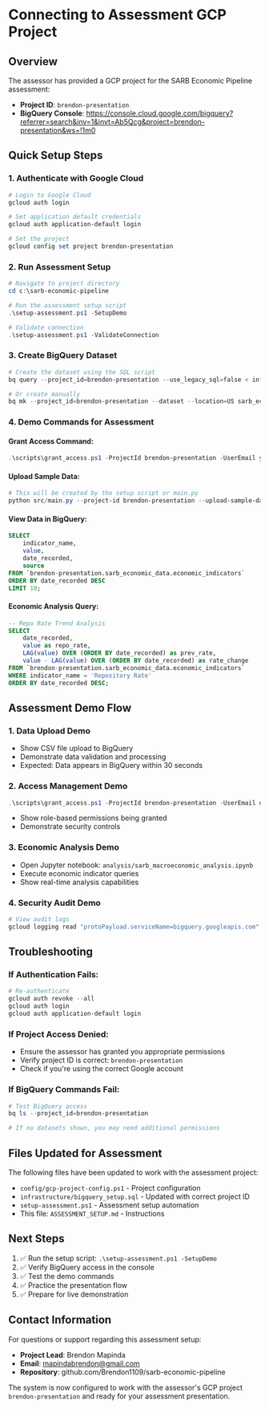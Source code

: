 # Connecting to Assessment GCP Project

## Overview
The assessor has provided a GCP project for the SARB Economic Pipeline assessment:

- **Project ID**: `brendon-presentation`
- **BigQuery Console**: https://console.cloud.google.com/bigquery?referrer=search&inv=1&invt=Ab5Qcg&project=brendon-presentation&ws=!1m0

## Quick Setup Steps

### 1. Authenticate with Google Cloud
```powershell
# Login to Google Cloud
gcloud auth login

# Set application default credentials
gcloud auth application-default login

# Set the project
gcloud config set project brendon-presentation
```

### 2. Run Assessment Setup
```powershell
# Navigate to project directory
cd c:\sarb-economic-pipeline

# Run the assessment setup script
.\setup-assessment.ps1 -SetupDemo

# Validate connection
.\setup-assessment.ps1 -ValidateConnection
```

### 3. Create BigQuery Dataset
```powershell
# Create the dataset using the SQL script
bq query --project_id=brendon-presentation --use_legacy_sql=false < infrastructure/bigquery_setup.sql

# Or create manually
bq mk --project_id=brendon-presentation --dataset --location=US sarb_economic_data
```

### 4. Demo Commands for Assessment

#### Grant Access Command:
```powershell
.\scripts\grant_access.ps1 -ProjectId brendon-presentation -UserEmail your.email@example.com -RoleType analyst
```

#### Upload Sample Data:
```powershell
# This will be created by the setup script or main.py
python src/main.py --project-id brendon-presentation --upload-sample-data
```

#### View Data in BigQuery:
```sql
SELECT 
    indicator_name,
    value,
    date_recorded,
    source
FROM `brendon-presentation.sarb_economic_data.economic_indicators`
ORDER BY date_recorded DESC
LIMIT 10;
```

#### Economic Analysis Query:
```sql
-- Repo Rate Trend Analysis
SELECT 
    date_recorded,
    value as repo_rate,
    LAG(value) OVER (ORDER BY date_recorded) as prev_rate,
    value - LAG(value) OVER (ORDER BY date_recorded) as rate_change
FROM `brendon-presentation.sarb_economic_data.economic_indicators`
WHERE indicator_name = 'Repository Rate'
ORDER BY date_recorded DESC;
```

## Assessment Demo Flow

### 1. Data Upload Demo
- Show CSV file upload to BigQuery
- Demonstrate data validation and processing
- Expected: Data appears in BigQuery within 30 seconds

### 2. Access Management Demo
```powershell
.\scripts\grant_access.ps1 -ProjectId brendon-presentation -UserEmail demo.analyst@example.com -RoleType analyst
```
- Show role-based permissions being granted
- Demonstrate security controls

### 3. Economic Analysis Demo
- Open Jupyter notebook: `analysis/sarb_macroeconomic_analysis.ipynb`
- Execute economic indicator queries
- Show real-time analysis capabilities

### 4. Security Audit Demo
```powershell
# View audit logs
gcloud logging read "protoPayload.serviceName=bigquery.googleapis.com" --project=brendon-presentation --limit=5
```

## Troubleshooting

### If Authentication Fails:
```powershell
# Re-authenticate
gcloud auth revoke --all
gcloud auth login
gcloud auth application-default login
```

### If Project Access Denied:
- Ensure the assessor has granted you appropriate permissions
- Verify project ID is correct: `brendon-presentation`
- Check if you're using the correct Google account

### If BigQuery Commands Fail:
```powershell
# Test BigQuery access
bq ls --project_id=brendon-presentation

# If no datasets shown, you may need additional permissions
```

## Files Updated for Assessment

The following files have been updated to work with the assessment project:

- `config/gcp-project-config.ps1` - Project configuration
- `infrastructure/bigquery_setup.sql` - Updated with correct project ID
- `setup-assessment.ps1` - Assessment setup automation
- This file: `ASSESSMENT_SETUP.md` - Instructions

## Next Steps

1. ✅ Run the setup script: `.\setup-assessment.ps1 -SetupDemo`
2. ✅ Verify BigQuery access in the console
3. ✅ Test the demo commands
4. ✅ Practice the presentation flow
5. ✅ Prepare for live demonstration

## Contact Information

For questions or support regarding this assessment setup:
- **Project Lead**: Brendon Mapinda
- **Email**: mapindabrendon@gmail.com
- **Repository**: github.com/Brendon1109/sarb-economic-pipeline

The system is now configured to work with the assessor's GCP project `brendon-presentation` and ready for your assessment presentation.